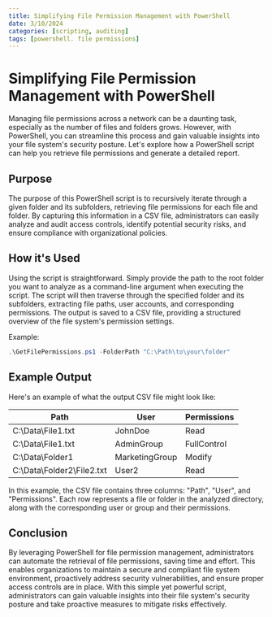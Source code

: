 ```yaml
---
title: Simplifying File Permission Management with PowerShell
date: 3/10/2024
categories: [scripting, auditing]
tags: [powershell. file permissions]
---
```


# Simplifying File Permission Management with PowerShell

Managing file permissions across a network can be a daunting task, especially as the number of files and folders grows. However, with PowerShell, you can streamline this process and gain valuable insights into your file system's security posture. Let's explore how a PowerShell script can help you retrieve file permissions and generate a detailed report.

## Purpose
The purpose of this PowerShell script is to recursively iterate through a given folder and its subfolders, retrieving file permissions for each file and folder. By capturing this information in a CSV file, administrators can easily analyze and audit access controls, identify potential security risks, and ensure compliance with organizational policies.

## How it's Used
Using the script is straightforward. Simply provide the path to the root folder you want to analyze as a command-line argument when executing the script. The script will then traverse through the specified folder and its subfolders, extracting file paths, user accounts, and corresponding permissions. The output is saved to a CSV file, providing a structured overview of the file system's permission settings.

Example:
```powershell
.\GetFilePermissions.ps1 -FolderPath "C:\Path\to\your\folder"
```
## Example Output
Here's an example of what the output CSV file might look like:

| Path                        | User            | Permissions  |
|-----------------------------|-----------------|--------------|
| C:\Data\File1.txt          | JohnDoe         | Read         |
| C:\Data\File1.txt          | AdminGroup      | FullControl  |
| C:\Data\Folder1            | MarketingGroup  | Modify       |
| C:\Data\Folder2\File2.txt  | User2           | Read         |



In this example, the CSV file contains three columns: "Path", "User", and "Permissions". Each row represents a file or folder in the analyzed directory, along with the corresponding user or group and their permissions.

## Conclusion
By leveraging PowerShell for file permission management, administrators can automate the retrieval of file permissions, saving time and effort. This enables organizations to maintain a secure and compliant file system environment, proactively address security vulnerabilities, and ensure proper access controls are in place. With this simple yet powerful script, administrators can gain valuable insights into their file system's security posture and take proactive measures to mitigate risks effectively.
